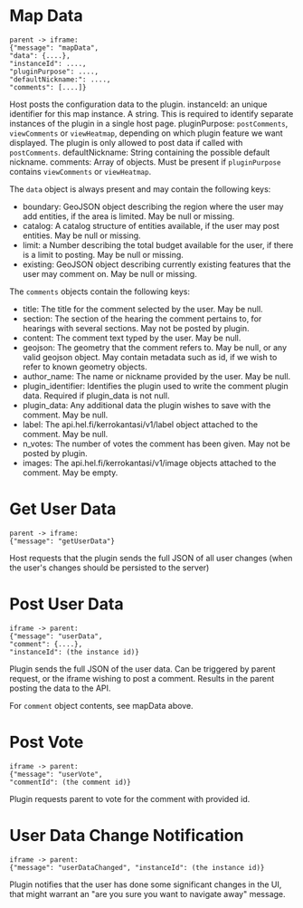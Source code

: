 # Map Data

    parent -> iframe:
    {"message": "mapData",
    "data": {....},
    "instanceId": ....,
    "pluginPurpose": ....,
    "defaultNickname:": ....,
    "comments": [....]}

Host posts the configuration data to the plugin.
instanceId: an unique identifier for this map instance. A string. This is required to identify separate instances of the plugin in a single host page.
pluginPurpose: `postComments`, `viewComments` or `viewHeatmap`, depending on which plugin feature we want displayed. The plugin is only allowed to post data if called with `postComments`.
defaultNickname: String containing the possible default nickname.
comments: Array of objects. Must be present if `pluginPurpose` contains `viewComments` or `viewHeatmap`.

The `data` object is always present and may contain the following keys:

- boundary: GeoJSON object describing the region where the user may add entities, if the area is limited. May be null or missing.
- catalog: A catalog structure of entities available, if the user may post entities. May be null or missing.
- limit: a Number describing the total budget available for the user, if there is a limit to posting. May be null or missing.
- existing: GeoJSON object describing currently existing features that the user may comment on. May be null or missing.

The `comments` objects contain the following keys:

- title: The title for the comment selected by the user. May be null.
- section: The section of the hearing the comment pertains to, for hearings with several sections. May not be posted by plugin.
- content: The comment text typed by the user. May be null.
- geojson: The geometry that the comment refers to. May be null, or any valid geojson object. May contain metadata such as id, if we wish to refer to known geometry objects.
- author_name: The name or nickname provided by the user. May be null.
- plugin_identifier: Identifies the plugin used to write the comment plugin data. Required if plugin_data is not null.
- plugin_data: Any additional data the plugin wishes to save with the comment. May be null.
- label: The api.hel.fi/kerrokantasi/v1/label object attached to the comment. May be null.
- n_votes: The number of votes the comment has been given. May not be posted by plugin.
- images: The api.hel.fi/kerrokantasi/v1/image objects attached to the comment. May be empty.

# Get User Data

    parent -> iframe:
    {"message": "getUserData"}

Host requests that the plugin sends the full JSON of all user changes (when the user's changes should be persisted to the server)

# Post User Data

    iframe -> parent:
    {"message": "userData",
    "comment": {....},
    "instanceId": (the instance id)}

Plugin sends the full JSON of the user data. Can be triggered by parent request, or the iframe wishing to post a comment. Results in the parent posting the data to the API.

For `comment` object contents, see mapData above.

# Post Vote

    iframe -> parent:
    {"message": "userVote",
    "commentId": (the comment id)}

Plugin requests parent to vote for the comment with provided id.

# User Data Change Notification

    iframe -> parent:
    {"message": "userDataChanged", "instanceId": (the instance id)}

Plugin notifies that the user has done some significant changes in the UI, that might warrant an "are you sure you want to navigate away" message.
